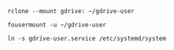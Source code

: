 `rclone --mount gdrive: ~/gdrive-user`

`fousermount -u ~/gdrive-user`

`ln -s gdrive-user.service /etc/systemd/system`
